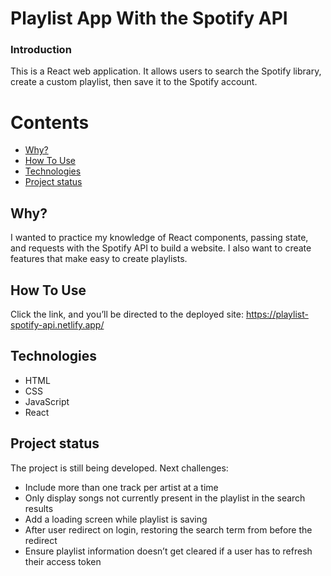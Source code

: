 # Playlist App With the Spotify API

### Introduction

This is a React web application. It allows users to search the Spotify library, create a custom playlist, then save it to the Spotify account.


Contents
========

 * [Why?](#why)
 * [How To Use](#how-to-use)
 * [Technologies](#technologies)
 * [Project status ](#project-status)

 
 ## Why?
 
 I wanted to practice my knowledge of React components, passing state, and requests with the Spotify API to build a website. I also want to create features that make easy to create playlists.
 
 ## How To Use
 
 Click the link, and you’ll be directed to the deployed site:
  https://playlist-spotify-api.netlify.app/

## Technologies

* HTML
* CSS
* JavaScript
* React

## Project status 

The project is still being developed. Next challenges:

* Include more than one track per artist at a time
* Only display songs not currently present in the playlist in the search results
* Add a loading screen while playlist is saving
* After user redirect on login, restoring the search term from before the redirect
* Ensure playlist information doesn’t get cleared if a user has to refresh their access token
